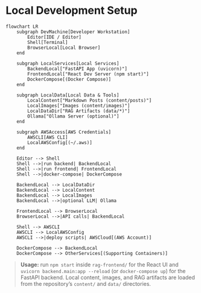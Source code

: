 # Local Development Setup

```mermaid
flowchart LR
    subgraph DevMachine[Developer Workstation]
        Editor[IDE / Editor]
        Shell[Terminal]
        BrowserLocal[Local Browser]
    end

    subgraph LocalServices[Local Services]
        BackendLocal["FastAPI App (uvicorn)"]
        FrontendLocal["React Dev Server (npm start)"]
        DockerCompose[(Docker Compose)]
    end

    subgraph LocalData[Local Data & Tools]
        LocalContent["Markdown Posts (content/posts)"]
        LocalImages["Images (content/images)"]
        LocalDataDir["RAG Artifacts (data/*)"]
        Ollama["Ollama Server (optional)"]
    end

    subgraph AWSAccess[AWS Credentials]
        AWSCLI[AWS CLI]
        LocalAWSConfig[(~/.aws)]
    end

    Editor --> Shell
    Shell -->|run backend| BackendLocal
    Shell -->|run frontend| FrontendLocal
    Shell -->|docker-compose| DockerCompose

    BackendLocal --> LocalDataDir
    BackendLocal --> LocalContent
    BackendLocal --> LocalImages
    BackendLocal -->|optional LLM| Ollama

    FrontendLocal --> BrowserLocal
    BrowserLocal -->|API calls| BackendLocal

    Shell --> AWSCLI
    AWSCLI --> LocalAWSConfig
    AWSCLI -->|deploy scripts| AWSCloud[(AWS Account)]

    DockerCompose --> BackendLocal
    DockerCompose --> OtherServices[(Supporting Containers)]
```

> **Usage:** run `npm start` inside `rag-frontend/` for the React UI and `uvicorn backend.main:app --reload` (or `docker-compose up`) for the FastAPI backend. Local content, images, and RAG artifacts are loaded from the repository’s `content/` and `data/` directories.
